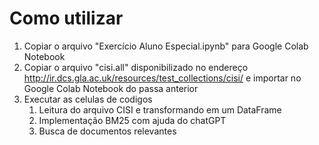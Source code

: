 # Como utilizar

1) Copiar o arquivo "Exercício Aluno Especial.ipynb" para Google Colab Notebook
2) Copiar o arquivo "cisi.all" disponibilizado no endereço http://ir.dcs.gla.ac.uk/resources/test_collections/cisi/ e importar no Google Colab Notebook do passa anterior 
3) Executar as celulas de codigos 
	1) Leitura do arquivo CISI e transformando em um DataFrame
	2) Implementação BM25 com ajuda do chatGPT
	3) Busca de documentos relevantes
